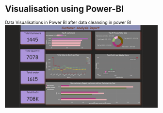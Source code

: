 # Visualisation using Power-BI
Data Visualisations in Power BI after data cleansing in power BI
![image alt](https://github.com/ashishsinha2005/Analytics_Models/blob/b973ec058588a91cd05c6d98c14735792545eca5/1.Data-Visualisations-using-Power-BI-master/Customer%20Analysis.png)











